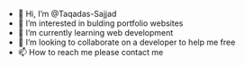 - 👋 Hi, I’m @Taqadas-Sajjad
- 👀 I’m interested in bulding portfolio websites
- 🌱 I’m currently learning web development
- 💞️ I’m looking to collaborate on a developer to help me free
- 📫 How to reach me please contact me

<!---
Taqadas-Sajjad/Taqadas-Sajjad is a ✨ special ✨ repository because its `README.md` (this file) appears on your GitHub profile.
You can click the Preview link to take a look at your changes.
--->
